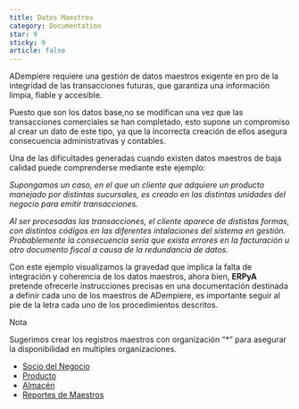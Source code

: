 ```yaml
---
title: Datos Maestros
category: Documentation
star: 9
sticky: 9
article: false
---
```


ADempiere requiere una gestión de datos maestros exigente en pro de la integridad de las transacciones futuras, que garantiza una información limpia, fiable y accesible.

Puesto que son los datos base,no se modifican una vez que las transacciones comerciales se han completado, esto supone un compromiso al crear un dato de este tipo, ya que la incorrecta creación de ellos asegura consecuencia administrativas y contables.

Una de las dificultades generadas cuando existen datos maestros de baja calidad puede comprenderse mediante este ejemplo:

*Supongamos un caso, en el que un cliente que adquiere un producto manejado por distintas sucursales, es creado en las distintas unidades del negocio para emitir transacciones.*

*Al ser procesadas las transacciones, el cliente aparece de dististas formas, con distintos códigos en las diferentes intalaciones del sistema en gestión. Probablemente la consecuencia sería que exista errores en la facturación u otro documento fiscal a causa de la redundancia de datos.*

Con este ejemplo visualizamos la gravedad que implica la falta de integración y coherencia de los datos maestros, ahora bien, **ERPyA** pretende ofrecerle instrucciones precisas en una documentación destinada a definir cada uno de los maestros de ADempiere, es importante seguir al pie de la letra cada uno de los procedimientos descritos.

Nota

Sugerimos crear los registros maestros con organización “*” para asegurar la disponibilidad en multiples organizaciones.

- [Socio del Negocio](business-partner)
- [Producto](product)
- [Almacén](store)
- [Reportes de Maestros](teacher-report)